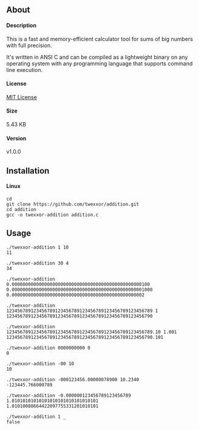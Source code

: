 ## About

#### Description
This is a fast and memory-efficient calculator tool for sums of big numbers with full precision.

It's written in ANSI C and can be compiled as a lightweight binary on any operating system with any programming language that supports command line execution.

#### License
[MIT License](https://github.com/twexxor/addition/blob/main/LICENSE)

#### Size
5.43 KB

#### Version
v1.0.0

## Installation

#### Linux
``` console
cd
git clone https://github.com/twexxor/addition.git
cd addition
gcc -o twexxor-addition addition.c
```

## Usage

``` console
./twexxor-addition 1 10
11

./twexxor-addition 30 4
34

./twexxor-addition 0.000000000000000000000000000000000000000000000000100 0.0000000000000000000000000000000000000000000000001000
0.0000000000000000000000000000000000000000000000002

./twexxor-addition 123456789123456789123456789123456789123456789123456789 1
123456789123456789123456789123456789123456789123456790

./twexxor-addition 123456789123456789123456789123456789123456789123456789.10 1.001
123456789123456789123456789123456789123456789123456790.101

./twexxor-addition 0000000000 0
0

./twexxor-addition -00 10
10

./twexxor-addition -000123456.00000078900 10.2340
-123445.766000789

./twexxor-addition -0.000000123456789123456789 1.01010101010101010101010101010101
1.01010088664422097755331201010101

./twexxor-addition 1 _
false
